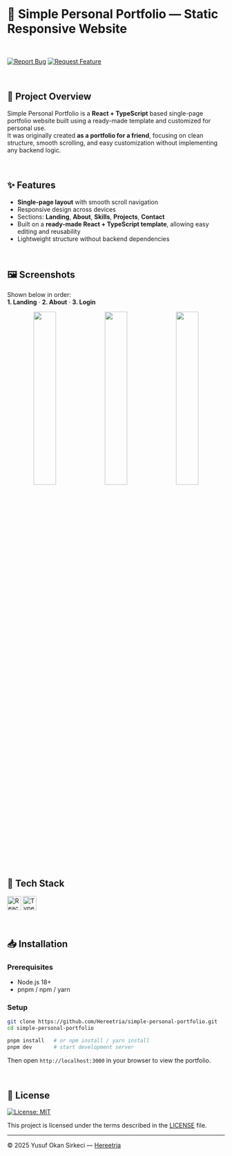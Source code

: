 # 💼 Simple Personal Portfolio — Static Responsive Website

<br>

[![Report Bug](https://img.shields.io/badge/🐛_Report_Bug-red?style=for-the-badge)](../../issues/new?labels=bug)
[![Request Feature](https://img.shields.io/badge/✨_Request_Feature-blue?style=for-the-badge)](../../issues/new?labels=enhancement)

<br>

## 📌 Project Overview

Simple Personal Portfolio is a **React + TypeScript** based single-page portfolio website built using a ready-made template and customized for personal use.  
It was originally created **as a portfolio for a friend**, focusing on clean structure, smooth scrolling, and easy customization without implementing any backend logic.

<br>

## ✨ Features

- **Single-page layout** with smooth scroll navigation  
- Responsive design across devices  
- Sections: **Landing**, **About**, **Skills**, **Projects**, **Contact**  
- Built on a **ready-made React + TypeScript template**, allowing easy editing and reusability  
- Lightweight structure without backend dependencies

<br>

## 🖼️ Screenshots
Shown below in order:  
**1. Landing** · **2. About** · **3. Login**

<p align="center">
  <img src="./public/screenshots/landing.png" width="32%">
  <img src="./public/screenshots/about.png" width="32%">
  <img src="./public/screenshots/projects.png" width="32%">
</p>

<br>

## 🧰 Tech Stack

<p>
  <img src="https://img.shields.io/badge/React-20232A?style=for-the-badge&logo=react&logoColor=61DAFB" alt="React Badge" height="32" />
  <img src="https://img.shields.io/badge/TypeScript-3178C6?style=for-the-badge&logo=typescript&logoColor=white" alt="TypeScript Badge" height="32" />
</p>

<br>

## 📥 Installation

### Prerequisites
- Node.js 18+  
- pnpm / npm / yarn

### Setup
```bash
git clone https://github.com/Hereetria/simple-personal-portfolio.git
cd simple-personal-portfolio

pnpm install   # or npm install / yarn install
pnpm dev       # start development server
```

Then open `http://localhost:3000` in your browser to view the portfolio.

<br>

## 📜 License

[![License: MIT](https://img.shields.io/badge/License-MIT-blue.svg)](LICENSE)

This project is licensed under the terms described in the [LICENSE](./LICENSE) file.

---

© 2025 Yusuf Okan Sirkeci — [Hereetria](https://github.com/Hereetria)
